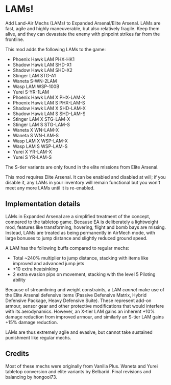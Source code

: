 # LAMs!

Add Land-Air Mechs (LAMs) to Expanded Arsenal/Elite Arsenal. LAMs are fast, agile and highly maneuverable, but also relatively fragile. Keep them alive, and they can devastate the enemy with pinpoint strikes far from the frontline.

This mod adds the following LAMs to the game:

- Phoenix Hawk LAM PHX-HK1
- Shadow Hawk LAM SHD-X1
- Shadow Hawk LAM SHD-X2
- Stinger LAM STG-A1
- Waneta S-WN-2LAM
- Wasp LAM WSP-100B
- Yurei S-YR-1LAM
- Phoenix Hawk LAM X PHX-LAM-X
- Phoenix Hawk LAM S PHX-LAM-S
- Shadow Hawk LAM X SHD-LAM-X
- Shadow Hawk LAM S SHD-LAM-S
- Stinger LAM X STG-LAM-X
- Stinger LAM S STG-LAM-S
- Waneta X WN-LAM-X
- Waneta S WN-LAM-S
- Wasp LAM X WSP-LAM-X
- Wasp LAM S WSP-LAM-S
- Yurei X YR-LAM-X
- Yurei S YR-LAM-S

The S-tier variants are only found in the elite missions from Elite Arsenal.

This mod requires Elite Arsenal. It can be enabled and disabled at will; if you disable it, any LAMs in your inventory will remain functional but you won't meet any more LAMs until it is re-enabled.


## Implementation details

LAMs in Expanded Arsenal are a simplified treatment of the concept, compared to the tabletop game. Because EA is deliberately a lightweight mod, features like transforming, hovering, flight and bomb bays are missing. Instead, LAMs are treated as being permanently in AirMech mode, with large bonuses to jump distance and slightly reduced ground speed.

A LAM has the following buffs compared to regular mechs:

- Total ~240% multiplier to jump distance, stacking with items like improved and advanced jump jets
- +10 extra heatsinking
- 2 extra evasion pips on movement, stacking with the level 5 Piloting ability

Because of streamlining and weight constraints, a LAM _cannot_ make use of the Elite Arsenal defensive items (Passive Defensive Matrix, Hybrid Defensive Package, Heavy Defensive Suite). These represent add-on armour, sensor gear and other protective modifications that would interfere with its aerodynamics. However, an X-tier LAM gains an inherent +10% damage reduction from improved armour, and similarly an S-tier LAM gains +15% damage reduction.

LAMs are thus extremely agile and evasive, but cannot take sustained punishment like regular mechs.


## Credits

Most of these mechs were originally from Vanilla Plus. Waneta and Yurei tabletop conversion and elite variants by Belbarid. Final revisions and balancing by hongooi73.
